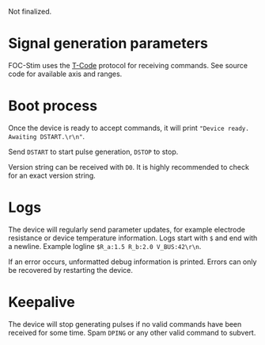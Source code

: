 Not finalized.

# Signal generation parameters

FOC-Stim uses the [T-Code](https://github.com/multiaxis/TCode-Specification) protocol for receiving commands. See source code for available axis and ranges.

# Boot process

Once the device is ready to accept commands, it will print `"Device ready. Awaiting DSTART.\r\n"`.

Send `DSTART` to start pulse generation, `DSTOP` to stop.

Version string can be received with `D0`. It is highly recommended to check for an exact version string.

# Logs

The device will regularly send parameter updates, for example electrode resistance or device temperature information. Logs start with `$` and end with a newline. Example logline `$R_a:1.5 R_b:2.0 V_BUS:42\r\n`.

If an error occurs, unformatted debug information is printed. Errors can only be recovered by restarting the device.

# Keepalive

The device will stop generating pulses if no valid commands have been received for some time. Spam `DPING` or any other valid command to subvert.
